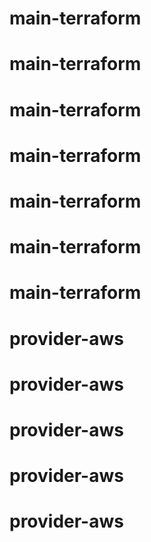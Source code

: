 # main-terraform
# main-terraform
# main-terraform
# main-terraform
# main-terraform
# main-terraform
# main-terraform
# provider-aws
# provider-aws
# provider-aws
# provider-aws
# provider-aws
